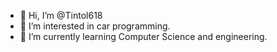- 👋 Hi, I’m @Tintol618
- 👀 I’m interested in car programming.
- 🌱 I’m currently learning Computer Science and engineering.
